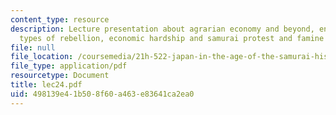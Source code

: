 ```yaml
---
content_type: resource
description: Lecture presentation about agrarian economy and beyond, enormous inequalities,
  types of rebellion, economic hardship and samurai protest and famine of 1783.
file: null
file_location: /coursemedia/21h-522-japan-in-the-age-of-the-samurai-history-and-film-fall-2006/498139e41b508f60a463e83641ca2ea0_lec24.pdf
file_type: application/pdf
resourcetype: Document
title: lec24.pdf
uid: 498139e4-1b50-8f60-a463-e83641ca2ea0
---
```

